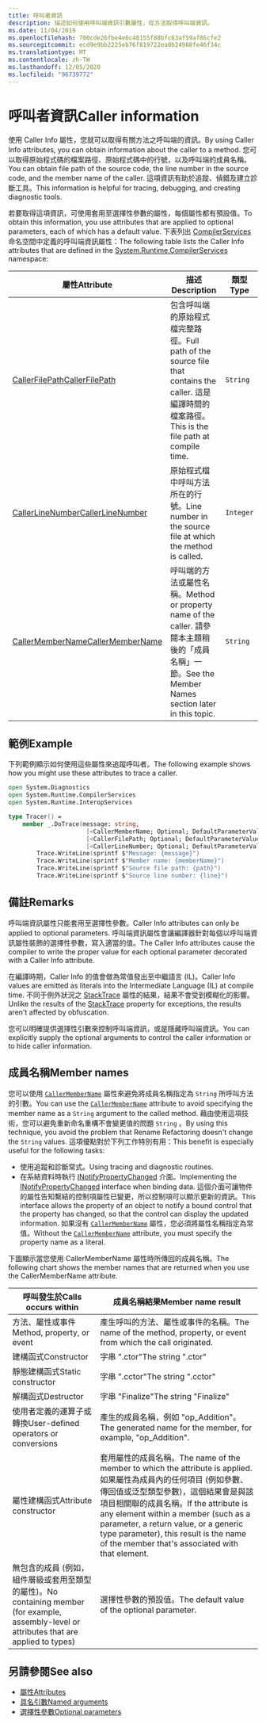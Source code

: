 ```yaml
---
title: 呼叫者資訊
description: 描述如何使用呼叫端資訊引數屬性，從方法取得呼叫端資訊。
ms.date: 11/04/2019
ms.openlocfilehash: 700cde26fbe4e6c48155f88bfc63af59af86cfe2
ms.sourcegitcommit: ecd9e9bb2225eb76f819722ea8b24988fe46f34c
ms.translationtype: MT
ms.contentlocale: zh-TW
ms.lasthandoff: 12/05/2020
ms.locfileid: "96739772"
---
```

# <a name="caller-information"></a><span data-ttu-id="0f987-103">呼叫者資訊</span><span class="sxs-lookup"><span data-stu-id="0f987-103">Caller information</span></span>

<span data-ttu-id="0f987-104">使用 Caller Info 屬性，您就可以取得有關方法之呼叫端的資訊。</span><span class="sxs-lookup"><span data-stu-id="0f987-104">By using Caller Info attributes, you can obtain information about the caller to a method.</span></span> <span data-ttu-id="0f987-105">您可以取得原始程式碼的檔案路徑、原始程式碼中的行號，以及呼叫端的成員名稱。</span><span class="sxs-lookup"><span data-stu-id="0f987-105">You can obtain file path of the source code, the line number in the source code, and the member name of the caller.</span></span> <span data-ttu-id="0f987-106">這項資訊有助於追蹤、偵錯及建立診斷工具。</span><span class="sxs-lookup"><span data-stu-id="0f987-106">This information is helpful for tracing, debugging, and creating diagnostic tools.</span></span>

<span data-ttu-id="0f987-107">若要取得這項資訊，可使用套用至選擇性參數的屬性，每個屬性都有預設值。</span><span class="sxs-lookup"><span data-stu-id="0f987-107">To obtain this information, you use attributes that are applied to optional parameters, each of which has a default value.</span></span> <span data-ttu-id="0f987-108">下表列出 [CompilerServices](/dotnet/api/system.runtime.compilerservices) 命名空間中定義的呼叫端資訊屬性：</span><span class="sxs-lookup"><span data-stu-id="0f987-108">The following table lists the Caller Info attributes that are defined in the [System.Runtime.CompilerServices](/dotnet/api/system.runtime.compilerservices) namespace:</span></span>

|<span data-ttu-id="0f987-109">屬性</span><span class="sxs-lookup"><span data-stu-id="0f987-109">Attribute</span></span>|<span data-ttu-id="0f987-110">描述</span><span class="sxs-lookup"><span data-stu-id="0f987-110">Description</span></span>|<span data-ttu-id="0f987-111">類型</span><span class="sxs-lookup"><span data-stu-id="0f987-111">Type</span></span>|
|---------|-----------|----|
|[<span data-ttu-id="0f987-112">CallerFilePath</span><span class="sxs-lookup"><span data-stu-id="0f987-112">CallerFilePath</span></span>](/dotnet/api/system.runtime.compilerservices.callerfilepathattribute)|<span data-ttu-id="0f987-113">包含呼叫端的原始程式檔完整路徑。</span><span class="sxs-lookup"><span data-stu-id="0f987-113">Full path of the source file that contains the caller.</span></span> <span data-ttu-id="0f987-114">這是編譯時間的檔案路徑。</span><span class="sxs-lookup"><span data-stu-id="0f987-114">This is the file path at compile time.</span></span>|`String`
|[<span data-ttu-id="0f987-115">CallerLineNumber</span><span class="sxs-lookup"><span data-stu-id="0f987-115">CallerLineNumber</span></span>](/dotnet/api/system.runtime.compilerservices.callerlinenumberattribute)|<span data-ttu-id="0f987-116">原始程式檔中呼叫方法所在的行號。</span><span class="sxs-lookup"><span data-stu-id="0f987-116">Line number in the source file at which the method is called.</span></span>|`Integer`|
|[<span data-ttu-id="0f987-117">CallerMemberName</span><span class="sxs-lookup"><span data-stu-id="0f987-117">CallerMemberName</span></span>](/dotnet/api/system.runtime.compilerservices.callermembernameattribute)|<span data-ttu-id="0f987-118">呼叫端的方法或屬性名稱。</span><span class="sxs-lookup"><span data-stu-id="0f987-118">Method or property name of the caller.</span></span> <span data-ttu-id="0f987-119">請參閱本主題稍後的「成員名稱」一節。</span><span class="sxs-lookup"><span data-stu-id="0f987-119">See the Member Names section later in this topic.</span></span>|`String`|

## <a name="example"></a><span data-ttu-id="0f987-120">範例</span><span class="sxs-lookup"><span data-stu-id="0f987-120">Example</span></span>

<span data-ttu-id="0f987-121">下列範例顯示如何使用這些屬性來追蹤呼叫者。</span><span class="sxs-lookup"><span data-stu-id="0f987-121">The following example shows how you might use these attributes to trace a caller.</span></span>

```fsharp
open System.Diagnostics
open System.Runtime.CompilerServices
open System.Runtime.InteropServices

type Tracer() =
    member _.DoTrace(message: string,
                      [<CallerMemberName; Optional; DefaultParameterValue("")>] memberName: string,
                      [<CallerFilePath; Optional; DefaultParameterValue("")>] path: string,
                      [<CallerLineNumber; Optional; DefaultParameterValue(0)>] line: int) =
        Trace.WriteLine(sprintf $"Message: {message}")
        Trace.WriteLine(sprintf $"Member name: {memberName}")
        Trace.WriteLine(sprintf $"Source file path: {path}")
        Trace.WriteLine(sprintf $"Source line number: {line}")
```

## <a name="remarks"></a><span data-ttu-id="0f987-122">備註</span><span class="sxs-lookup"><span data-stu-id="0f987-122">Remarks</span></span>

<span data-ttu-id="0f987-123">呼叫端資訊屬性只能套用至選擇性參數。</span><span class="sxs-lookup"><span data-stu-id="0f987-123">Caller Info attributes can only be applied to optional parameters.</span></span> <span data-ttu-id="0f987-124">呼叫端資訊屬性會讓編譯器針對每個以呼叫端資訊屬性裝飾的選擇性參數，寫入適當的值。</span><span class="sxs-lookup"><span data-stu-id="0f987-124">The Caller Info attributes cause the compiler to write the proper value for each optional parameter decorated with a Caller Info attribute.</span></span>

<span data-ttu-id="0f987-125">在編譯時期，Caller Info 的值會做為常值發出至中繼語言 (IL)。</span><span class="sxs-lookup"><span data-stu-id="0f987-125">Caller Info values are emitted as literals into the Intermediate Language (IL) at compile time.</span></span> <span data-ttu-id="0f987-126">不同于例外狀況之 [StackTrace](/dotnet/api/system.diagnostics.stacktrace) 屬性的結果，結果不會受到模糊化的影響。</span><span class="sxs-lookup"><span data-stu-id="0f987-126">Unlike the results of the [StackTrace](/dotnet/api/system.diagnostics.stacktrace) property for exceptions, the results aren't affected by obfuscation.</span></span>

<span data-ttu-id="0f987-127">您可以明確提供選擇性引數來控制呼叫端資訊，或是隱藏呼叫端資訊。</span><span class="sxs-lookup"><span data-stu-id="0f987-127">You can explicitly supply the optional arguments to control the caller information or to hide caller information.</span></span>

## <a name="member-names"></a><span data-ttu-id="0f987-128">成員名稱</span><span class="sxs-lookup"><span data-stu-id="0f987-128">Member names</span></span>

<span data-ttu-id="0f987-129">您可以使用 [`CallerMemberName`](/dotnet/api/system.runtime.compilerservices.callermembernameattribute) 屬性來避免將成員名稱指定為 `String` 所呼叫方法的引數。</span><span class="sxs-lookup"><span data-stu-id="0f987-129">You can use the [`CallerMemberName`](/dotnet/api/system.runtime.compilerservices.callermembernameattribute) attribute to avoid specifying the member name as a `String` argument to the called method.</span></span> <span data-ttu-id="0f987-130">藉由使用這項技術，您可以避免重新命名重構不會變更值的問題 `String` 。</span><span class="sxs-lookup"><span data-stu-id="0f987-130">By using this technique, you avoid the problem that Rename Refactoring doesn't change the `String` values.</span></span> <span data-ttu-id="0f987-131">這項優點對於下列工作特別有用：</span><span class="sxs-lookup"><span data-stu-id="0f987-131">This benefit is especially useful for the following tasks:</span></span>

- <span data-ttu-id="0f987-132">使用追蹤和診斷常式。</span><span class="sxs-lookup"><span data-stu-id="0f987-132">Using tracing and diagnostic routines.</span></span>
- <span data-ttu-id="0f987-133">在系結資料時執行 [INotifyPropertyChanged](/dotnet/api/system.componentmodel.inotifypropertychanged) 介面。</span><span class="sxs-lookup"><span data-stu-id="0f987-133">Implementing the [INotifyPropertyChanged](/dotnet/api/system.componentmodel.inotifypropertychanged) interface when binding data.</span></span> <span data-ttu-id="0f987-134">這個介面可讓物件的屬性告知繫結的控制項屬性已變更，所以控制項可以顯示更新的資訊。</span><span class="sxs-lookup"><span data-stu-id="0f987-134">This interface allows the property of an object to notify a bound control that the property has changed, so that the control can display the updated information.</span></span> <span data-ttu-id="0f987-135">如果沒有 [`CallerMemberName`](/dotnet/api/system.runtime.compilerservices.callermembernameattribute) 屬性，您必須將屬性名稱指定為常值。</span><span class="sxs-lookup"><span data-stu-id="0f987-135">Without the [`CallerMemberName`](/dotnet/api/system.runtime.compilerservices.callermembernameattribute) attribute, you must specify the property name as a literal.</span></span>

<span data-ttu-id="0f987-136">下圖顯示當您使用 CallerMemberName 屬性時所傳回的成員名稱。</span><span class="sxs-lookup"><span data-stu-id="0f987-136">The following chart shows the member names that are returned when you use the CallerMemberName attribute.</span></span>

|<span data-ttu-id="0f987-137">呼叫發生於</span><span class="sxs-lookup"><span data-stu-id="0f987-137">Calls occurs within</span></span>|<span data-ttu-id="0f987-138">成員名稱結果</span><span class="sxs-lookup"><span data-stu-id="0f987-138">Member name result</span></span>|
|-------------------|------------------|
|<span data-ttu-id="0f987-139">方法、屬性或事件</span><span class="sxs-lookup"><span data-stu-id="0f987-139">Method, property, or event</span></span>|<span data-ttu-id="0f987-140">產生呼叫的方法、屬性或事件的名稱。</span><span class="sxs-lookup"><span data-stu-id="0f987-140">The name of the method, property, or event from which the call originated.</span></span>|
|<span data-ttu-id="0f987-141">建構函式</span><span class="sxs-lookup"><span data-stu-id="0f987-141">Constructor</span></span>|<span data-ttu-id="0f987-142">字串 ".ctor"</span><span class="sxs-lookup"><span data-stu-id="0f987-142">The string ".ctor"</span></span>|
|<span data-ttu-id="0f987-143">靜態建構函式</span><span class="sxs-lookup"><span data-stu-id="0f987-143">Static constructor</span></span>|<span data-ttu-id="0f987-144">字串 ".cctor"</span><span class="sxs-lookup"><span data-stu-id="0f987-144">The string ".cctor"</span></span>|
|<span data-ttu-id="0f987-145">解構函式</span><span class="sxs-lookup"><span data-stu-id="0f987-145">Destructor</span></span>|<span data-ttu-id="0f987-146">字串 "Finalize"</span><span class="sxs-lookup"><span data-stu-id="0f987-146">The string "Finalize"</span></span>|
|<span data-ttu-id="0f987-147">使用者定義的運算子或轉換</span><span class="sxs-lookup"><span data-stu-id="0f987-147">User-defined operators or conversions</span></span>|<span data-ttu-id="0f987-148">產生的成員名稱，例如 "op_Addition"。</span><span class="sxs-lookup"><span data-stu-id="0f987-148">The generated name for the member, for example, "op_Addition".</span></span>|
|<span data-ttu-id="0f987-149">屬性建構函式</span><span class="sxs-lookup"><span data-stu-id="0f987-149">Attribute constructor</span></span>|<span data-ttu-id="0f987-150">套用屬性的成員名稱。</span><span class="sxs-lookup"><span data-stu-id="0f987-150">The name of the member to which the attribute is applied.</span></span> <span data-ttu-id="0f987-151">如果屬性為成員內的任何項目 (例如參數、傳回值或泛型類型參數)，這個結果會是與該項目相關聯的成員名稱。</span><span class="sxs-lookup"><span data-stu-id="0f987-151">If the attribute is any element within a member (such as a parameter, a return value, or a generic type parameter), this result is the name of the member that's associated with that element.</span></span>|
|<span data-ttu-id="0f987-152">無包含的成員 (例如，組件層級或套用至類型的屬性)。</span><span class="sxs-lookup"><span data-stu-id="0f987-152">No containing member (for example, assembly-level or attributes that are applied to types)</span></span>|<span data-ttu-id="0f987-153">選擇性參數的預設值。</span><span class="sxs-lookup"><span data-stu-id="0f987-153">The default value of the optional parameter.</span></span>|

## <a name="see-also"></a><span data-ttu-id="0f987-154">另請參閱</span><span class="sxs-lookup"><span data-stu-id="0f987-154">See also</span></span>

- [<span data-ttu-id="0f987-155">屬性</span><span class="sxs-lookup"><span data-stu-id="0f987-155">Attributes</span></span>](attributes.md)
- [<span data-ttu-id="0f987-156">具名引數</span><span class="sxs-lookup"><span data-stu-id="0f987-156">Named arguments</span></span>](parameters-and-arguments.md#named-arguments)
- [<span data-ttu-id="0f987-157">選擇性參數</span><span class="sxs-lookup"><span data-stu-id="0f987-157">Optional parameters</span></span>](parameters-and-arguments.md#optional-parameters)
